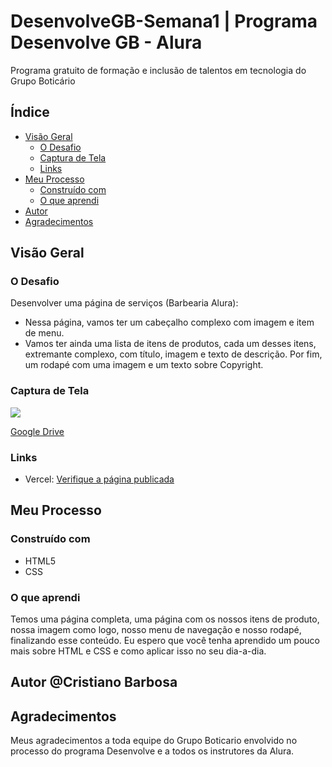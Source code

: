 # DesenvolveGB-Semana1 | Programa Desenvolve GB - Alura 

Programa gratuito de formação e inclusão de talentos em tecnologia do Grupo Boticário
 

## Índice

- [Visão Geral](#Visão-Geral)
  - [O Desafio](#O-Desafio)
  - [Captura de Tela](#Captura-de-Tela)
  - [Links](#links)
- [Meu Processo](#Meu-Processo)
  - [Construído com](#Construído-com)
  - [O que aprendi](#O-i-learned)
- [Autor](#Autor)
- [Agradecimentos](#Agradecimentos)

## Visão Geral

### O Desafio

Desenvolver uma página de serviços (Barbearia Alura):

- Nessa página, vamos ter um cabeçalho complexo com imagem e item de menu.
- Vamos ter ainda uma lista de itens de produtos, cada um desses itens, extremante complexo, com título, imagem e texto de descrição. Por fim, um rodapé com uma imagem e um texto sobre Copyright.

### Captura de Tela

![](./captura_barbearia.jpg)

[Google Drive](https://drive.google.com/file/d/1aCWiJtwp93kT8X65MRffxP_TSkGICueo/view?usp=share_link)


### Links

- Vercel: [Verifique a página publicada](https://desenvolve-gb.vercel.app/)

## Meu Processo

### Construído com

- HTML5
- CSS

### O que aprendi

Temos uma página completa, uma página com os nossos itens de produto, nossa imagem como logo, nosso menu de navegação e nosso rodapé, finalizando esse conteúdo. Eu espero que você tenha aprendido um pouco mais sobre HTML e CSS e como aplicar isso no seu dia-a-dia.

## Autor @Cristiano Barbosa 

## Agradecimentos

Meus agradecimentos a toda equipe do Grupo Boticario envolvido no processo do programa Desenvolve e a todos os instrutores da Alura.
